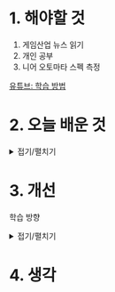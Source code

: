 
# 1. 해야할 것

1. 게임산업 뉴스 읽기 
2. 개인 공부  
3. 니어 오토마타 스펙 측정

[유튜브: 학습 방법](https://youtu.be/Xsxb7IK5lDA?si=r7uCsFPWNO-b6esl)

# 2. 오늘 배운 것

<details>
<summary>접기/펼치기</summary>

## 학습 방법
1. 입력 보다는 출력
2. 파레토 법칙, 20%의 구조를 알면 80%는 자연스럽게 따라온다
3. 학습 내용을 가르쳐라
4. 다음날 복습하라


## 니어 오토마타 스펙 측정

</details>




# 3. 개선
학습 방향

<details>
<summary>접기/펼치기</summary>

아래는 액션 블록 설계를 위한 블루프린트 실력을 키우는 데 도움이 될 튜토리얼과 리소스들이야. 단계별로 정리해서 소개할게!

---

## 🎥 유튜브 추천 강좌

**1. Smart Poly – UE5 Blueprint Beginners (2023)**

* UE5 초보자를 위한 블루프린트 전반 구조와 기초 기능 습득에 좋음

[Unreal Engine 5 | Blueprint For Beginners (2023) – Smart Poly](https://www.youtube.com/watch?v=Xw9QEMFInYU&utm_source=chatgpt.com)

**2. “Simple Interact System”**

* F 키 누르기, 인터랙션 메시지 띄우기 등 액션 블록의 핵심 요소 실습

[Unreal Engine 5 Blueprints ‑ Simple Interact System](https://www.youtube.com/watch?v=28T3rqWyIhs&utm_source=chatgpt.com)

**3. Enhanced Input System 튜토리얼**

* 최근 UE5 강화된 입력 시스템 사용법 (키 입력 → 액션 매핑 등)

[Enhanced Input Action System In Blueprint Tutorial?](https://www.youtube.com/watch?v=cJV3ItLC9Q0&utm_source=chatgpt.com)

---

## 📘 공식 문서 & 블로그

* **언리얼 엔진 블루프린트 튜토리얼 (한국어)**
  기초부터 고급, 액터 스폰/타이머/리스폰까지 단계별 구성 ([dev.epicgames.com][1])

* **퀵스타트 가이드**
  블록 점프패드처럼 인터랙션 액터 제작 흐름 전체를 한눈에 볼 수 있음 ([dev.epicgames.com][2])

---

## 💡 커뮤니티 팁 (Reddit)

> “Watch it for a few minutes, then implement what I just saw… next day, replicate it again without tutorial.” ([reddit.com][3])

> “Define the scope… simple platformer, wave shooter, escape room… learning towards a goal” ([reddit.com][3])

---

## 📌 나만의 학습 플랜 제안

1. **기초 학습**: Smart Poly 영상으로 변수·함수·브랜치 익히기
2. **인터랙션 실습**: Simple Interact System 따라해보기
3. **입력 시스템 확장**: Enhanced Input으로 키 매핑 및 이벤트 핸들링
4. **공격, 피격 블록 구현**: 입력 이벤트 → Montage 연동 → hit 판정
5. **모듈화 연습**: 인터페이스나 컴포넌트를 활용해 재사용 가능한 블록 구성
6. **프로젝트 통합**: 액션, 피격, 회피, 상호작용 시퀀스를 블록 형태로 연결!

---

혹시 지금까지 실습해본 예시나 어려웠던 부분이 있다면 알려줄래?
예를 들어 **인터랙션 안내 메시지 띄우기**, **키 입력 연결**, **Montage 연동** 중에 가장 고민인 부분이 뭔지 말해줘. 해당 부분 기준으로 실습 예제 코드를 준비할 수 있어! 🎯

[1]: https://dev.epicgames.com/documentation/ko-kr/unreal-engine/blueprint-workflows-in-unreal-engine?utm_source=chatgpt.com "언리얼 엔진의 블루프린트 튜토리얼 | Epic Developer Community"
[2]: https://dev.epicgames.com/documentation/ko-kr/unreal-engine/quick-start-guide-for-blueprints-visual-scripting-in-unreal-engine?utm_source=chatgpt.com "블루프린트 퀵스타트 가이드 - Epic Games Developers"
[3]: https://www.reddit.com/r/unrealengine/comments/1drpo6b/how_to_learn_unreal_5_blueprintsgeneral_engine/?utm_source=chatgpt.com "How to learn unreal 5 blueprints/general engine without getting ..."

</details>



# 4. 생각


